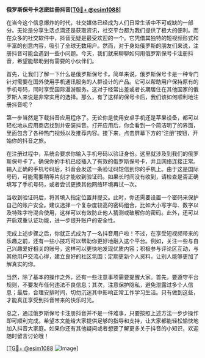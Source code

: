 **俄罗斯保号卡怎麽註冊抖音[[TG💪+ @esim1088](https://t.me/s/esim1088)]**

在当今这个信息爆炸的时代，社交媒体已经成为人们日常生活中不可或缺的一部分。无论是分享生活点滴还是获取资讯，社交平台都为我们提供了极大的便利。而在众多的社交软件中，抖音无疑是最受欢迎的一个。它凭借其独特的短视频形式和丰富的创意内容，吸引了全球无数用户。然而，对于身处俄罗斯的朋友们来说，注册抖音可能会遇到一些小问题。今天，我们就来聊聊如何用俄罗斯保号卡注册抖音，希望能帮助到有需要的小伙伴们。

首先，让我们了解一下什么是俄罗斯保号卡。简单来说，俄罗斯保号卡是一种专门针对需要在国外使用手机通讯服务的人群设计的产品。它可以帮助用户保持原有的手机号码，同时享受国际漫游服务。这对于经常出差或者长期居住在其他国家的俄罗斯人来说是非常实用的选择。那么，有了这样的保号卡后，我们该如何顺利地注册抖音呢？

第一步当然是下载抖音应用程序了。无论你是使用安卓手机还是苹果设备，都可以轻松地从应用商店找到并安装抖音。打开应用后，你会看到一个简洁明了的界面，里面包含了各种热门视频以及推荐内容。接下来，点击屏幕下方的“注册”按钮，开始你的抖音之旅。

在注册过程中，系统会要求你输入手机号码以验证身份。这里就涉及到我们的俄罗斯保号卡了。确保你的手机已经插入了有效的俄罗斯保号卡，并且网络连接正常。输入正确的手机号码后，抖音会发送一条验证码短信到你的手机上。由于这是国际号码，可能需要稍等片刻才能收到验证码。如果长时间没有收到，请检查是否正确填写了手机号码，或者尝试更换其他网络环境再试一次。

当收到验证码后，将其填入指定位置并提交。此时，你还需要设置一个密码来保护自己的账户安全。建议选择一个复杂度较高的密码组合，比如大小写字母、数字以及特殊字符混合使用，这样可以有效防止他人猜测或破解你的密码。此外，还可以开启双重认证功能，进一步提升账户的安全性。

完成上述步骤之后，你就正式成为了一名抖音用户啦！不过，在享受短视频带来的乐趣之前，还有一些小技巧可以帮助你更好地融入这个平台。例如，关注一些与自己兴趣爱好相关的账号，这样可以更快地发现优质内容；积极参与评论区互动，与其他用户交流心得，建立良好的社区氛围；定期更新个人资料，让别人能够更加了解真实的你。

当然，除了基本的操作之外，还有一些注意事项需要提醒大家。首先，要遵守平台规则，不要发布任何违法不良信息；其次，注意保护隐私，避免泄露过多个人信息；最后，合理安排时间，切勿沉迷其中影响正常工作学习生活。只有做到这些，才能真正享受到抖音带来的快乐时光。

总之，通过俄罗斯保号卡注册抖音并不是一件难事，只要按照上述方法一步步操作即可顺利完成。希望本文能给大家提供足够的指导和支持，让大家都能轻松愉快地加入抖音大家庭。如果你还有其他疑问或者想要了解更多关于抖音的小知识，欢迎随时留言讨论哦！

[[TG💪+ @esim1088](https://t.me/s/esim1088) ![Image](https://i.postimg.cc/4NQfJmqS/Snipaste-2025-05-13-00-14-12.png)]